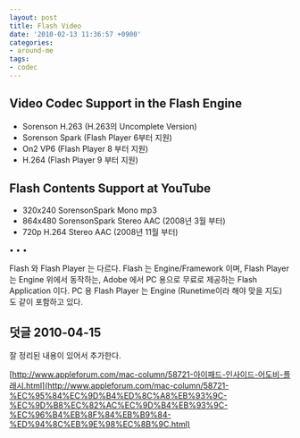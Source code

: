 ```yaml
---
layout: post
title: Flash Video
date: '2010-02-13 11:36:57 +0900'
categories:
- around-me
tags:
- codec
---
```


## Video Codec Support in the Flash Engine

- Sorenson H.263 (H.263의 Uncomplete Version)
- Sorenson Spark (Flash Player 6부터 지원)
- On2 VP6 (Flash Player 8 부터 지원)
- H.264 (Flash Player 9 부터 지원)

## Flash Contents Support at YouTube

- 320x240 SorensonSpark Mono mp3
- 864x480 SorensonSpark Stereo AAC (2008년 3월 부터)
- 720p H.264 Stereo AAC (2008년 11월 부터)

<!--more-->
<div class="spacer">• • •</div>

Flash 와 Flash Player 는 다르다. Flash 는 Engine/Framework 이며, Flash Player 는 Engine 위에서 동작하는, Adobe 에서 PC 용으로 무료로 제공하는 Flash Application 이다. PC 용 Flash Player 는 Engine (Runetime이라 해야 맞을 지도) 도 같이 포함하고 있다.

## 덧글 2010-04-15

잘 정리된 내용이 있어서 추가한다.

[http://www.appleforum.com/mac-column/58721-아이패드-인사이드-어도비-플래시.html](http://www.appleforum.com/mac-column/58721-%EC%95%84%EC%9D%B4%ED%8C%A8%EB%93%9C-%EC%9D%B8%EC%82%AC%EC%9D%B4%EB%93%9C-%EC%96%B4%EB%8F%84%EB%B9%84-%ED%94%8C%EB%9E%98%EC%8B%9C.html)

